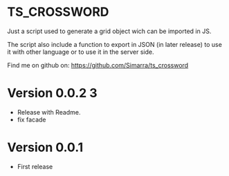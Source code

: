 TS_CROSSWORD
============

Just a script used to generate a grid object wich can be imported in JS.

The script also include a function to export in JSON (in later release) to use it with other language or to use it in the server side.


Find me on github on: https://github.com/Simarra/ts_crossword

Version 0.0.2 3
=============
- Release with Readme.
- fix facade

Version 0.0.1
=============
- First release
